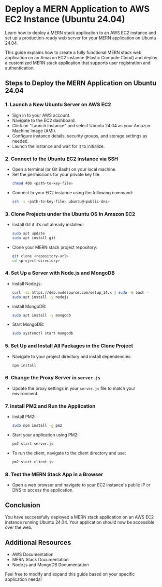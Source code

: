 # Deploy a MERN Application to AWS EC2 Instance (Ubuntu 24.04)

Learn how to deploy a MERN stack application to an AWS EC2 instance and set up a production-ready web server for your MERN application on Ubuntu 24.04.

This guide explains how to create a fully functional MERN stack web application on an Amazon EC2 instance (Elastic Compute Cloud) and deploy a customized MERN stack application that supports user registration and authentication.

## Steps to Deploy the MERN Application on Ubuntu 24.04

### 1. Launch a New Ubuntu Server on AWS EC2
- Sign in to your AWS account.
- Navigate to the EC2 dashboard.
- Click on "Launch Instance" and select Ubuntu 24.04 as your Amazon Machine Image (AMI).
- Configure instance details, security groups, and storage settings as needed.
- Launch the instance and wait for it to initialize.

### 2. Connect to the Ubuntu EC2 Instance via SSH
- Open a terminal (or Git Bash) on your local machine.
- Set the permissions for your private key file:
    ```bash
    chmod 400 <path-to-key-file>
    ```
- Connect to your EC2 instance using the following command:
    ```bash
    ssh -i <path-to-key-file> ubuntu@<public-dns>
    ```

### 3. Clone Projects under the Ubuntu OS in Amazon EC2
- Install Git if it’s not already installed:
    ```bash
    sudo apt update
    sudo apt install git
    ```
- Clone your MERN stack project repository:
    ```bash
    git clone <repository-url>
    cd <project-directory>
    ```

### 4. Set Up a Server with Node.js and MongoDB
- Install Node.js:
    ```bash
    curl -sL https://deb.nodesource.com/setup_14.x | sudo -E bash -
    sudo apt install -y nodejs
    ```
- Install MongoDB:
    ```bash
    sudo apt install -y mongodb
    ```
- Start MongoDB:
    ```bash
    sudo systemctl start mongodb
    ```

### 5. Set Up and Install All Packages in the Clone Project
- Navigate to your project directory and install dependencies:
    ```bash
    npm install
    ```

### 6. Change the Proxy Server in `server.js`
- Update the proxy settings in your `server.js` file to match your environment.

### 7. Install PM2 and Run the Application
- Install PM2:
    ```bash
    sudo npm install -g pm2
    ```
- Start your application using PM2:
    ```bash
    pm2 start server.js
    ```
- To run the client, navigate to the client directory and use:
    ```bash
    pm2 start client.js
    ```

### 8. Test the MERN Stack App in a Browser
- Open a web browser and navigate to your EC2 instance's public IP or DNS to access the application.

## Conclusion
You have successfully deployed a MERN stack application on an AWS EC2 instance running Ubuntu 24.04. Your application should now be accessible over the web.

## Additional Resources
- AWS Documentation
- MERN Stack Documentation
- Node.js and MongoDB Documentation

Feel free to modify and expand this guide based on your specific application needs!
